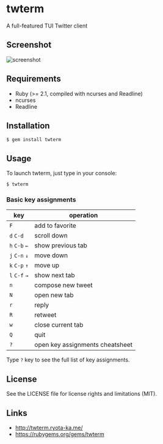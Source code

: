 # twterm

A full-featured TUI Twitter client

## Screenshot

![screenshot](http://twterm.ryota-ka.me/screenshot.png)

## Requirements

- Ruby (>= 2.1, compiled with ncurses and Readline)
- ncurses
- Readline

## Installation

```
$ gem install twterm
```

## Usage

To launch twterm, just type in your console:

```
$ twterm
```

### Basic key assignments

key | operation
--- | ---
`F` | add to favorite
`d` `C-d` | scroll down
`h` `C-b` `←` | show previous tab
`j` `C-n` `↓` | move down
`k` `C-p` `↑` | move up
`l` `C-f` `→` | show next tab
`n` | compose new tweet
`N` | open new tab
`r` | reply
`R` | retweet
`w` | close current tab
`Q` | quit
`?` | open key assignments cheatsheet

Type `?` key to see the full list of key assignments.

## License

See the LICENSE file for license rights and limitations (MIT).

## Links

- http://twterm.ryota-ka.me/
- https://rubygems.org/gems/twterm
